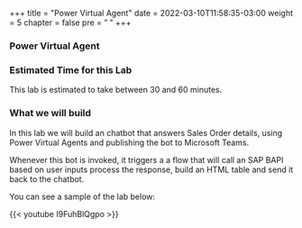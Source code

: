 +++
title = "Power Virtual Agent"
date = 2022-03-10T11:58:35-03:00
weight = 5
chapter = false
pre = "<b> </b>"
+++

### Power Virtual Agent


### Estimated Time for this Lab

This lab is estimated to take between 30 and 60 minutes. 

### What we will build

In this lab we will build an chatbot that answers Sales Order details, using Power Virtual Agents and publishing the bot to Microsoft Teams. 

Whenever this bot is invoked, it triggers a a flow that will call an SAP BAPI based on user inputs process the response, build an HTML table and send it back to the chatbot. 

You can see a sample of the lab below: 

{{< youtube I9FuhBlQgpo >}}